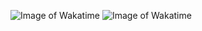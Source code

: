 ![Image of Wakatime](https://wakatime.com/share/@YichenChen/42d55852-eee6-419b-af44-23d38119eb36.svg)
![Image of Wakatime](https://wakatime.com/share/@YichenChen/ae999985-3ddd-4df4-ba32-2f003e6ca2cc.svg)

